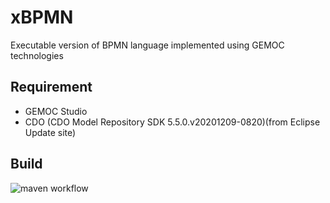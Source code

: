 # xBPMN
Executable version of BPMN language implemented using GEMOC technologies


## Requirement

- GEMOC Studio
- CDO (CDO Model Repository SDK	5.5.0.v20201209-0820)(from Eclipse Update site)

## Build

![maven workflow](https://github.com/gemoc/xbpmn/actions/workflows/tycho.yml/badge.svg)
